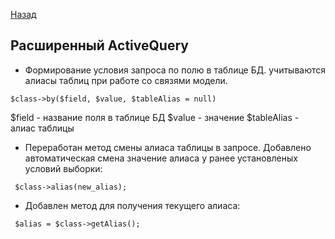 [Назад](/README.md)

## Расширенный ActiveQuery

- Формирование условия запроса по полю в таблице БД.
учитываются алиасы таблиц при работе со связями модели. 
```
$class->by($field, $value, $tableAlias = null)
```
$field - название поля в таблице БД
$value - значение
$tableAlias - алиас таблицы

- Переработан метод смены алиаса таблицы в запросе.
Добавлено автоматическая смена значение алиаса у ранее установленых условий выборки:
```
 $class->alias(new_alias);
```

- Добавлен метод для получения текущего алиаса:
```
 $alias = $class->getAlias();
```
